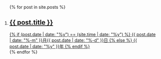<ol class="showcase">
  {% for post in site.posts %}
    <li>
      <a class="card" href="{{ post.url }}">
        <h2 class="card__title">{{ post.title }}</h2>
        {% if (post.date | date: "%y") == (site.time | date: "%y") %}
          <time class="card__date" datetime="{{ post.date }}">{{ post.date | date: "%-m" }}月{{ post.date | date: "%-d" }}日</time>
        {% else %}
          <time class="card__date" datetime="{{ post.date }}">{{ post.date | date: "%y" }}年</time>
        {% endif %}
      </a>
    </li>
  {% endfor %}
</ol>
